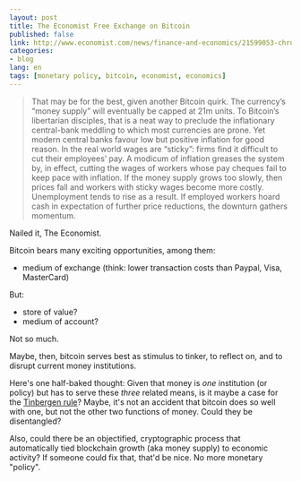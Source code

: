```yaml
---
layout: post
title: The Economist Free Exchange on Bitcoin
published: false
link: http://www.economist.com/news/finance-and-economics/21599053-chronic-deflation-may-keep-bitcoin-displacing-its-fiat-rivals-money
categories:
- blog
lang: en
tags: [monetary policy, bitcoin, economist, economics]
---
```


> That may be for the best, given another Bitcoin quirk. 
> The currency’s “money supply” will eventually be capped at 21m units. 
> To Bitcoin’s libertarian disciples, that is a neat way to preclude the inflationary central-bank meddling to which most currencies are prone. 
> Yet modern central banks favour low but positive inflation for good reason. 
> In the real world wages are “sticky”: 
> firms find it difficult to cut their employees’ pay. 
> A modicum of inflation greases the system by, in effect, cutting the wages of workers whose pay cheques fail to keep pace with inflation. 
> If the money supply grows too slowly, then prices fall and workers with sticky wages become more costly. 
> Unemployment tends to rise as a result. 
> If employed workers hoard cash in expectation of further price reductions, the downturn gathers momentum.

Nailed it, The Economist.

Bitcoin bears many exciting opportunities, among them:
- medium of exchange (think: lower transaction costs than Paypal, Visa, MasterCard)    

But:
- store of value?
- medium of account?    

Not so much.

Maybe, then, bitcoin serves best as stimulus to tinker, to reflect on, and to disrupt current money institutions.

Here's one half-baked thought:
Given that money is *one* institution (or policy) but has to serve these *three* related means, is it maybe a case for the [Tinbergen rule](http://ralphanomics.blogspot.de/2011/02/tinbergen-rule.html)?
Maybe, it's not an accident that bitcoin does so well with one, but not the other two functions of money.
Could they be disentangled?

Also, could there be an objectified, cryptographic process that automatically tied blockchain growth (aka money supply) to economic activity?
If someone could fix that, that'd be nice.
No more monetary "policy".
